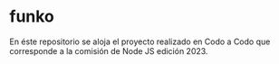 # funko
En éste repositorio se aloja el proyecto realizado en Codo a Codo que corresponde a la comisión de Node JS edición 2023.
